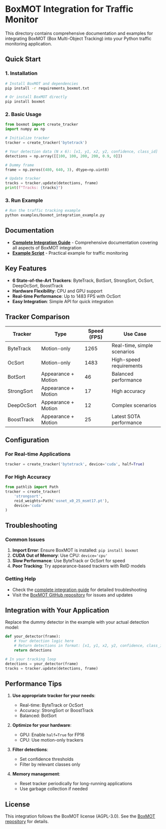 # BoxMOT Integration for Traffic Monitor

This directory contains comprehensive documentation and examples for integrating BoxMOT (Box Multi-Object Tracking) into your Python traffic monitoring application.

## Quick Start

### 1. Installation

```bash
# Install BoxMOT and dependencies
pip install -r requirements_boxmot.txt

# Or install BoxMOT directly
pip install boxmot
```

### 2. Basic Usage

```python
from boxmot import create_tracker
import numpy as np

# Initialize tracker
tracker = create_tracker('bytetrack')

# Your detection data (N x 6): [x1, y1, x2, y2, confidence, class_id]
detections = np.array([[100, 100, 200, 200, 0.9, 0]])

# Dummy frame
frame = np.zeros((480, 640, 3), dtype=np.uint8)

# Update tracker
tracks = tracker.update(detections, frame)
print(f"Tracks: {tracks}")
```

### 3. Run Example

```bash
# Run the traffic tracking example
python examples/boxmot_integration_example.py
```

## Documentation

- **[Complete Integration Guide](BOXMOT_INTEGRATION_GUIDE.md)** - Comprehensive documentation covering all aspects of BoxMOT integration
- **[Example Script](../examples/boxmot_integration_example.py)** - Practical example for traffic monitoring

## Key Features

- **6 State-of-the-Art Trackers**: ByteTrack, BotSort, StrongSort, OcSort, DeepOcSort, BoostTrack
- **Hardware Flexibility**: CPU and GPU support
- **Real-time Performance**: Up to 1483 FPS with OcSort
- **Easy Integration**: Simple API for quick integration

## Tracker Comparison

| Tracker    | Type                | Speed (FPS) | Use Case                    |
| ---------- | ------------------- | ----------- | --------------------------- |
| ByteTrack  | Motion-only         | 1265        | Real-time, simple scenarios |
| OcSort     | Motion-only         | 1483        | High-speed requirements     |
| BotSort    | Appearance + Motion | 46          | Balanced performance        |
| StrongSort | Appearance + Motion | 17          | High accuracy               |
| DeepOcSort | Appearance + Motion | 12          | Complex scenarios           |
| BoostTrack | Appearance + Motion | 25          | Latest SOTA performance     |

## Configuration

### For Real-time Applications

```python
tracker = create_tracker('bytetrack', device='cuda', half=True)
```

### For High Accuracy

```python
from pathlib import Path
tracker = create_tracker(
    'strongsort',
    reid_weights=Path('osnet_x0_25_msmt17.pt'),
    device='cuda'
)
```

## Troubleshooting

### Common Issues

1. **Import Error**: Ensure BoxMOT is installed: `pip install boxmot`
2. **CUDA Out of Memory**: Use CPU: `device='cpu'`
3. **Slow Performance**: Use ByteTrack or OcSort for speed
4. **Poor Tracking**: Try appearance-based trackers with ReID models

### Getting Help

- Check the [complete integration guide](BOXMOT_INTEGRATION_GUIDE.md) for detailed troubleshooting
- Visit the [BoxMOT GitHub repository](https://github.com/mikel-brostrom/boxmot) for issues and updates

## Integration with Your Application

Replace the dummy detector in the example with your actual detection model:

```python
def your_detector(frame):
    # Your detection logic here
    # Return detections in format: [x1, y1, x2, y2, confidence, class_id]
    return detections

# In your tracking loop
detections = your_detector(frame)
tracks = tracker.update(detections, frame)
```

## Performance Tips

1. **Use appropriate tracker for your needs**:

   - Real-time: ByteTrack or OcSort
   - Accuracy: StrongSort or BoostTrack
   - Balanced: BotSort

2. **Optimize for your hardware**:

   - GPU: Enable `half=True` for FP16
   - CPU: Use motion-only trackers

3. **Filter detections**:

   - Set confidence thresholds
   - Filter by relevant classes only

4. **Memory management**:
   - Reset tracker periodically for long-running applications
   - Use garbage collection if needed

## License

This integration follows the BoxMOT license (AGPL-3.0). See the [BoxMOT repository](https://github.com/mikel-brostrom/boxmot) for details.
